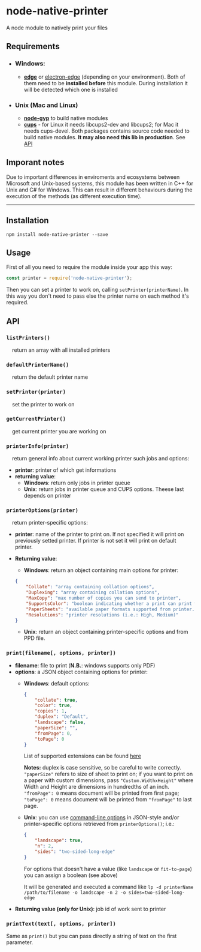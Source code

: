 # node-native-printer

A node module to natively print your files

## Requirements

* ### Windows:

   * **[edge](https://github.com/tjanczuk/edge)** or [electron-edge](https://github.com/kexplo/electron-edge) (depending on your environment). Both of them need to be **installed before** this module. During installation it will be detected which one is installed

* ### Unix (Mac and Linux)

   * **[node-gyp](https://github.com/nodejs/node-gyp)** to build native modules
   * **[cups](https://www.cups.org/)** - for Linux it needs libcups2-dev and libcups2; for Mac it needs cups-devel. Both packages contains source code needed to build native modules. **It may also need this lib in production**. See [API](#api)

## Imporant notes

Due to important differences in enviroments and ecosystems between Microsoft and Unix-based systems, this module has been written in C++ for Unix and C# for Windows. This can result in different behaviours during the execution of the methods (as different execution time).

***
## Installation
```
npm install node-native-printer --save
```

## Usage
First of all you need to require the module inside your app this way:
```javascript
const printer = require('node-native-printer');
```

Then you can set a printer to work on, calling `setPrinter(printerName)`. In this way you don't need to pass else the printer name on each method it's required.

## API

### `listPrinters()`
&nbsp;&nbsp;&nbsp;&nbsp;return an array with all installed printers

### `defaultPrinterName()`
&nbsp;&nbsp;&nbsp;&nbsp;return the default printer name

### `setPrinter(printer)`
&nbsp;&nbsp;&nbsp;&nbsp;set the printer to work on


### `getCurrentPrinter()`
&nbsp;&nbsp;&nbsp;&nbsp;get current printer you are working on

### `printerInfo(printer)`

&nbsp;&nbsp;&nbsp;&nbsp;return general info about current working printer such jobs and options: 

* **printer**: printer of which get informations
* **returning value**:
   * **Windows**: return only jobs in printer queue
   * **Unix**: return jobs in printer queue and CUPS options. Theese last depends on printer

### `printerOptions(printer)`
&nbsp;&nbsp;&nbsp;&nbsp;return printer-specific options:
   * **printer**: name of the printer to print on. If not specified it will print on previously setted printer. If printer is not set it will print on default printer.
   * **Returning value**:
      * **Windows**: return an object containing main options for printer:

      ```json 
      {
          "Collate": "array containing collation options",
          "Duplexing": "array containing collation options",
          "MaxCopy": "max number of copies you can send to printer",
          "SupportsColor": "boolean indicating whether a print can print with colors",
          "PaperSheets": "available paper formats supported from printer. If custom is present it can be submitted custom width and height",
          "Resolutions": "printer resolutions (i.e.: High, Medium)"
      }
      ```

      * **Unix**: return an object containing printer-specific options and from PPD file.

### `print(filename[, options, printer])`
   * **filename**: file to print (**N.B.**: windows supports only PDF)
   * **options**: a JSON object containing options for printer:
      * **Windows**: default options:
         ```json
         {
             "collate": true,
             "color": true,
             "copies": 1,
             "duplex": "Default",
             "landscape": false,
             "paperSize": "",
             "fromPage": 0,
             "toPage": 0
         }
         ```

         List of supported extensions can be found [here](https://github.com/MatteoMeil/node-native-printer/blob/master/supported-extensions.md)

         **Notes:** duplex is case sensitive, so be careful to write correctly. `"paperSize"` refers to size of sheet to print on; if you want to print on a paper with custom dimensions, pass `"Custom.WidthxHeight"` where Width and Height are dimensions in hundredths of an inch. `"fromPage": 0` means document will be printed from first page; `"toPage": 0` means document will be printed from `"fromPage"` to last page.

      * **Unix**: you can use [command-line options](https://www.cups.org/doc/options.html) in JSON-style and/or printer-specific options retrieved from `printerOptions()`; i.e.:

         ```json      
         {
             "landscape": true,
             "n": 2,
             "sides": "two-sided-long-edge"
         }
         ```

         For options that doesn't have a value (like `landscape` or `fit-to-page`) you can assign a boolean (see above)

         It will be generated and executed a command like `lp -d printerName /path/to/filename -o landscape -n 2 -o sides=two-sided-long-edge`
   * **Returning value (only for Unix)**: job id of work sent to printer

### `printText(text[, options, printer])`

Same as `print()` but you can pass directly a string of text on the first parameter.